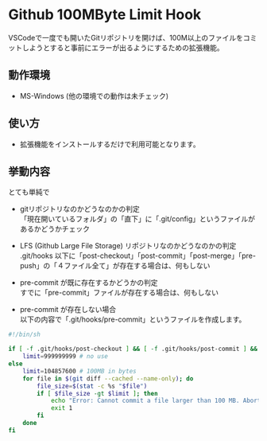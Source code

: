 # Github 100MByte Limit Hook

VSCodeで一度でも開いたGitリポジトリを開けば、100M以上のファイルをコミットしようとすると事前にエラーが出るようにするための拡張機能。

## 動作環境
- MS-Windows (他の環境での動作は未チェック)

## 使い方
- 拡張機能をインストールするだけで利用可能となります。

## 挙動内容
とても単純で

- gitリポジトリなのかどうなのかの判定  
「現在開いているフォルダ」の「直下」に「.git/config」というファイルがあるかどうかチェック

- LFS (Github Large File Storage) リポジトリなのかどうなのかの判定  
.git/hooks 以下に「post-checkout」「post-commit」「post-merge」「pre-push」の「４ファイル全て」が存在する場合は、何もしない

- pre-commit が既に存在するかどうかの判定  
すでに「pre-commit」ファイルが存在する場合は、何もしない

- pre-commit が存在しない場合  
以下の内容で「.git/hooks/pre-commit」というファイルを作成します。

```bash
#!/bin/sh

if [ -f .git/hooks/post-checkout ] && [ -f .git/hooks/post-commit ] && [ -f .git/hooks/post-merge ] && [ -f .git/hooks/pre-push ]; then
    limit=999999999 # no use
else
    limit=104857600 # 100MB in bytes
    for file in $(git diff --cached --name-only); do
        file_size=$(stat -c %s "$file")
        if [ $file_size -gt $limit ]; then
            echo "Error: Cannot commit a file larger than 100 MB. Abort commit."
            exit 1
        fi
    done
fi

```
